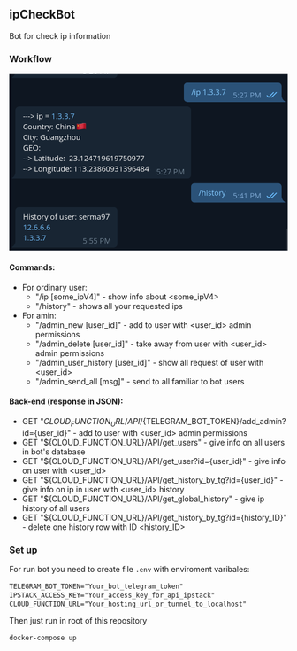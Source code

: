## ipCheckBot
Bot for check ip information
### Workflow
![](screenshots/bot_work_flow.png)
#### Commands:
- For ordinary user:
  - "/ip [some_ipV4]" - show info about <some_ipV4> 
  - "/history" - shows all your requested ips
- For amin:
  - "/admin_new [user_id]" - add to user with <user_id> admin permissions
  - "/admin_delete [user_id]" - take away from user with <user_id> admin permissions
  - "/admin_user_history [user_id]" - show all request of user with <user_id>
  - "/admin_send_all [msg]" - send <msg> to all familiar to bot users

#### Back-end (response in JSON):
- GET "${CLOUD_FUNCTION_URL}/API/${TELEGRAM_BOT_TOKEN}/add_admin?id={user_id}" - add to user with <user_id> admin permissions
- GET "${CLOUD_FUNCTION_URL}/API/get_users" - give info on all users in bot's database
- GET "${CLOUD_FUNCTION_URL}/API/get_user?id={user_id}" - give info on user with <user_id>
- GET "${CLOUD_FUNCTION_URL}/API/get_history_by_tg?id={user_id}" - give info on ip in user with <user_id> history
- GET "${CLOUD_FUNCTION_URL}/API/get_global_history" - give ip history of all users
- GET "${CLOUD_FUNCTION_URL}/API/get_history_by_tg?id={history_ID}" - delete one history row with ID <history_ID>

### Set up
For run bot you need to create file `.env` with enviroment varibales:
```env
TELEGRAM_BOT_TOKEN="Your_bot_telegram_token"
IPSTACK_ACCESS_KEY="Your_access_key_for_api_ipstack"
CLOUD_FUNCTION_URL="Your_hosting_url_or_tunnel_to_localhost"
```
Then just run in root of this repository
```shell
docker-compose up
```
